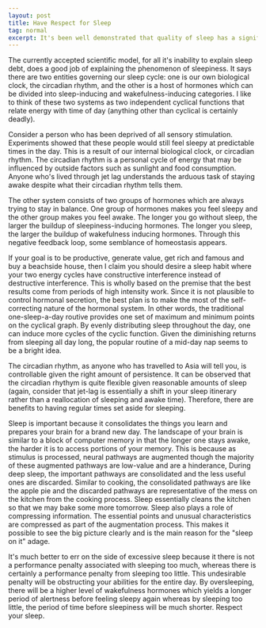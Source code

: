 ```yaml
---
layout: post
title: Have Respect for Sleep
tag: normal
excerpt: It's been well demonstrated that quality of sleep has a significant effect on mood and mental ability. Our desire to sleep is governed by hormones and our own biological clock. I argue that it's better to err on the side of too much sleep than the alternative.
---
```


<p>The currently accepted scientific model, for all it's inability to explain sleep debt, does a good job of explaining the phenomenon of sleepiness. It says there are two entities governing our sleep cycle: one is our own biological clock, the circadian rhythm, and the other is a host of hormones which can be divided into sleep-inducing and wakefulness-inducing categories. I like to think of these two systems as two independent cyclical functions that relate energy with time of day (anything other than cyclical is certainly deadly).</p>

<p>Consider a person who has been deprived of all sensory stimulation. Experiments showed that these people would still feel sleepy at predictable times in the day. This is a result of our internal biological clock, or circadian rhythm. The circadian rhythm is a personal cycle of energy that may be influenced by outside factors such as sunlight and food consumption. Anyone who's lived through jet lag understands the arduous task of staying awake despite what their circadian rhythm tells them.</p>

<p>The other system consists of two groups of hormones which are always trying to stay in balance. One group of hormones makes you feel sleepy and the other group makes you feel awake. The longer you go without sleep, the larger the buildup of sleepiness-inducing hormones. The longer you sleep, the larger the buildup of wakefulness inducing hormones. Through this negative feedback loop, some semblance of homeostasis appears.</p>

<p>If your goal is to be productive, generate value, get rich and famous and buy a beachside house, then I claim you should desire a sleep habit where your two energy cycles have constructive interference instead of destructive interference. This is wholly based on the premise that the best results come from periods of high intensity work. Since it is not plausible to control hormonal secretion, the best plan is to make the most of the self-correcting nature of the hormonal system. In other words, the traditional one-sleep-a-day routive provides one set of maximum and minimum points on the cyclical graph. By evenly distributing sleep throughout the day, one can induce more cycles of the cyclic function. Given the diminishing returns from sleeping all day long, the popular routine of a mid-day nap seems to be a bright idea. </p>

<p>The circadian rhythm, as anyone who has travelled to Asia will tell you, is controllable given the right amount of persistence. It can be observed that the circadian rhythym is quite flexible given reasonable amounts of sleep (again, consider that jet-lag is essentially a shift in your sleep itinerary rather than a reallocation of sleeping and awake time). Therefore, there are benefits to having regular times set aside for sleeping. </p>

<p>Sleep is important because it consolidates the things you learn and prepares your brain for a brand new day. The landscape of your brain is similar to a block of computer memory in that the longer one stays awake, the harder it is to access portions of your memory. This is because as stimulus is processed, neural pathways are augmented though the majority of these augmented pathways are low-value and are a hinderance, During deep sleep, the important pathways are consolidated and the less useful ones are discarded. Similar to cooking, the consolidated pathways are like the apple pie and the discarded pathways are representative of the mess on the kitchen from the cooking process. Sleep essentially cleans the kitchen so that we may bake some more tomorrow. Sleep also plays a role of compressing information. The essential points and unusual characteristics are compressed as part of the augmentation process. This makes it possible to see the big picture clearly and is the main reason for the "sleep on it" adage.</p>

<p>It's much better to err on the side of excessive sleep because it there is not a performance penalty associated with sleeping too much, whereas there is certainly a performance penalty from sleeping too little. This undesirable penalty will be obstructing your abilities for the entire day. By oversleeping, there will be a higher level of wakefulness hormones which yields a longer period of alertness before feeling sleepy again whereas by sleeping too little, the period of time before sleepiness will be much shorter. Respect your sleep.</p>
